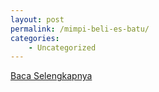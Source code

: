 ```yaml
---
layout: post
permalink: /mimpi-beli-es-batu/
categories:
    - Uncategorized
---
```


[Baca Selengkapnya](/03)